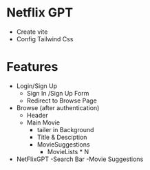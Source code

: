 # Netflix GPT

- Create vite 
- Config Tailwind Css



# Features
- Login/Sign Up
    - Sign In /Sign Up Form
    - Redirect to Browse Page
- Browse (after authentication)
    - Header
    - Main Movie
        - tailer in Background
        - Title & Desciption
        - MovieSuggestions
            - MovieLists * N
- NetFlixGPT
    -Search Bar
    -Movie Suggestions